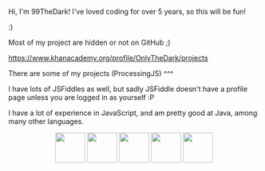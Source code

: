 Hi, I'm 99TheDark! I've loved coding for over 5 years, so this will be fun!

:)

Most of my project are hidden or not on GitHub ;)

https://www.khanacademy.org/profile/OnlyTheDark/projects

There are some of my projects (ProcessingJS) ^^^

I have lots of JSFiddles as well, but sadly JSFiddle doesn't have a profile page unless you are logged in as yourself :P

I have a lot of experience in JavaScript, and am pretty good at Java, among many other languages.

<div align="center">
    <img src="https://cdn.jsdelivr.net/gh/devicons/devicon/icons/javascript/javascript-original.svg" width="60px">
    <img src="https://cdn.jsdelivr.net/gh/devicons/devicon/icons/python/python-original.svg" width="60px">
    <img src="https://cdn.jsdelivr.net/gh/devicons/devicon/icons/java/java-original.svg" width="60px">
    <img src="https://cdn.jsdelivr.net/gh/devicons/devicon/icons/html5/html5-original.svg" width="60px">
    <img src="https://cdn.jsdelivr.net/gh/devicons/devicon/icons/latex/latex-original.svg" width="60px">
</div>

